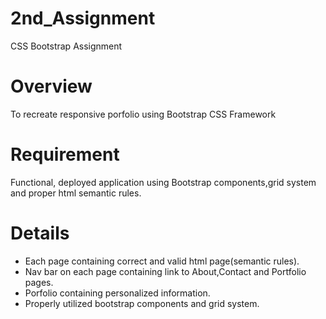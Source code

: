# 2nd_Assignment
CSS Bootstrap Assignment
# Overview
To recreate responsive porfolio using Bootstrap CSS Framework
# Requirement
 Functional, deployed application using Bootstrap components,grid system and proper html semantic rules.
# Details
- Each page containing correct and valid html page(semantic rules).
- Nav bar on each page containing link to About,Contact and Portfolio pages.
- Porfolio containing personalized information.
- Properly utilized bootstrap components and grid system.

